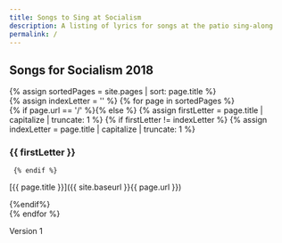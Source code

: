 ```yaml
---
title: Songs to Sing at Socialism
description: A listing of lyrics for songs at the patio sing-along
permalink: /
---
```

## Songs for Socialism 2018

{% assign sortedPages = site.pages | sort: page.title %}  
{% assign indexLetter = '' %}
{% for page in sortedPages %}  
   {% if page.url == '/' %}{% else %}
     {% assign firstLetter = page.title | capitalize | truncate: 1 %}
     {% if firstLetter != indexLetter %}
       {% assign indexLetter = page.title | capitalize | truncate: 1 %}

### {{ firstLetter }}

     {% endif %}

[{{ page.title }}]({{ site.baseurl }}{{ page.url }})
    
  {%endif%}  
{% endfor %}

Version 1
